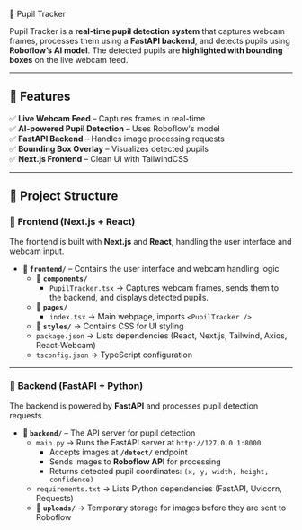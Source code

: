👀 Pupil Tracker

Pupil Tracker is a **real-time pupil detection system** that captures webcam frames, processes them using a **FastAPI backend**, and detects pupils using **Roboflow’s AI model**. The detected pupils are **highlighted with bounding boxes** on the live webcam feed.

---

## 🚀 Features
✅ **Live Webcam Feed** – Captures frames in real-time  
✅ **AI-powered Pupil Detection** – Uses Roboflow's model  
✅ **FastAPI Backend** – Handles image processing requests  
✅ **Bounding Box Overlay** – Visualizes detected pupils  
✅ **Next.js Frontend** – Clean UI with TailwindCSS  

---

## 📂 Project Structure

### 📁 **Frontend (Next.js + React)**
The frontend is built with **Next.js** and **React**, handling the user interface and webcam input.

- **📂 `frontend/`** – Contains the user interface and webcam handling logic
  - **📂 `components/`**
    - `PupilTracker.tsx` → Captures webcam frames, sends them to the backend, and displays detected pupils.
  - **📂 `pages/`**
    - `index.tsx` → Main webpage, imports `<PupilTracker />`
  - **📂 `styles/`** → Contains CSS for UI styling
  - `package.json` → Lists dependencies (React, Next.js, Tailwind, Axios, React-Webcam)
  - `tsconfig.json` → TypeScript configuration

---

### 📁 **Backend (FastAPI + Python)**
The backend is powered by **FastAPI** and processes pupil detection requests.

- **📂 `backend/`** – The API server for pupil detection
  - `main.py` → Runs the FastAPI server at `http://127.0.0.1:8000`
    - Accepts images at **`/detect/`** endpoint
    - Sends images to **Roboflow API** for processing
    - Returns detected pupil coordinates: `(x, y, width, height, confidence)`
  - `requirements.txt` → Lists Python dependencies (FastAPI, Uvicorn, Requests)
  - **📂 `uploads/`** → Temporary storage for images before they are sent to Roboflow
